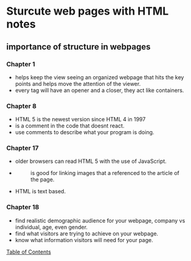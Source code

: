 # Sturcute web pages with HTML notes

## importance of structure in webpages 
### Chapter 1
- helps keep the view seeing an organized webpage that hits the key points and helps move the attention of the viewer.
- every tag will have an opener and a closer, they act like containers.
### Chapter 8
- HTML 5 is the newest version since HTML 4 in 1997
- <!-- --> is a comment in the code that doesnt react.
- use comments to describe what your program is doing.
### Chapter 17 
- older browsers can read HTML 5 with the use of JavaScript.
- <figure> is good for linking images that a referenced to the article of the page.
- HTML is text based.

### Chapter 18
- find realistic demographic audience for your webpage, company vs individual, age, even gender.
- find what visitors are trying to achieve on your webpage.
- know what information visitors will need for your page.

[Table of Contents](README.md)